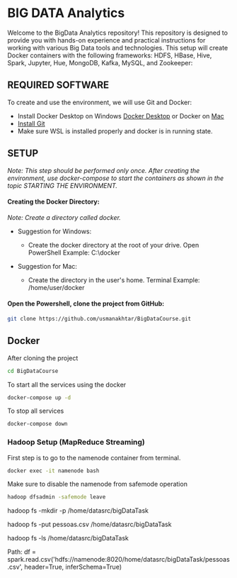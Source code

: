 # BIG DATA Analytics 
Welcome to the BigData Analytics repository! This repository is designed to provide you with hands-on experience and practical instructions for working with various Big Data tools and technologies. This setup will create Docker containers with the following frameworks: HDFS, HBase, Hive, Spark, Jupyter, Hue, MongoDB, Kafka, MySQL, and Zookeeper:

## REQUIRED SOFTWARE

To create and use the environment, we will use Git and Docker:
* Install Docker Desktop on Windows [Docker Desktop](https://docs.docker.com/desktop/setup/install/windows-install/) or Docker on [Mac](https://docs.docker.com/desktop/setup/install/mac-install/)
* [Install Git](https://git-scm.com/book/en/v2/Getting-Started-Installing-Git)
* Make sure WSL is installed properly and docker is in running state. 

## SETUP

*Note: This step should be performed only once. After creating the environment, use docker-compose to start the containers as shown in the topic STARTING THE ENVIRONMENT.*

#### Creating the Docker Directory:

*Note: Create a directory called docker.*

* Suggestion for Windows:
  * Create the docker directory at the root of your drive.
    Open PowerShell Example: C:\docker

* Suggestion for Mac:
  * Create the directory in the user's home.
   Terminal Example: /home/user/docker

#### Open the Powershell, clone the project from GitHub:

```bash
git clone https://github.com/usmanakhtar/BigDataCourse.git
```

## Docker
After cloning the project 
```bash
cd BigDataCourse
```
To start all the services using the docker
```bash
docker-compose up -d 
```
To stop all services
```bash
docker-compose down 
```

### Hadoop Setup (MapReduce Streaming)

First step is to go to the namenode container from terminal. 

```bash
docker exec -it namenode bash 
```
Make sure to disable the namenode from safemode operation

```bash
hadoop dfsadmin -safemode leave
```


hadoop fs -mkdir -p /home/datasrc/bigDataTask

hadoop fs -put pessoas.csv /home/datasrc/bigDataTask

hadoop fs -ls /home/datasrc/bigDataTask

Path: 
df = spark.read.csv('hdfs://namenode:8020/home/datasrc/bigDataTask/pessoas.csv', header=True, inferSchema=True)
